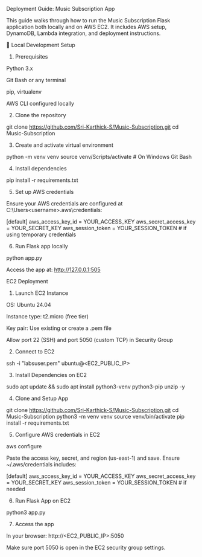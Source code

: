 Deployment Guide: Music Subscription App

This guide walks through how to run the Music Subscription Flask application both locally and on AWS EC2. It includes AWS setup, DynamoDB, Lambda integration, and deployment instructions.

🔧 Local Development Setup

1. Prerequisites

Python 3.x

Git Bash or any terminal

pip, virtualenv

AWS CLI configured locally

2. Clone the repository

git clone https://github.com/Sri-Karthick-S/Music-Subscription.git
cd Music-Subscription


3. Create and activate virtual environment

python -m venv venv
source venv/Scripts/activate  # On Windows Git Bash

4. Install dependencies

pip install -r requirements.txt

5. Set up AWS credentials

Ensure your AWS credentials are configured at C:\Users\<username>\.aws\credentials:

[default]
aws_access_key_id = YOUR_ACCESS_KEY
aws_secret_access_key = YOUR_SECRET_KEY
aws_session_token = YOUR_SESSION_TOKEN  # if using temporary credentials

6. Run Flask app locally

python app.py

Access the app at: http://127.0.0.1:505

EC2 Deployment

1. Launch EC2 Instance

OS: Ubuntu 24.04

Instance type: t2.micro (free tier)

Key pair: Use existing or create a .pem file

Allow port 22 (SSH) and port 5050 (custom TCP) in Security Group

2. Connect to EC2

ssh -i "labsuser.pem" ubuntu@<EC2_PUBLIC_IP>

3. Install Dependencies on EC2

sudo apt update && sudo apt install python3-venv python3-pip unzip -y

4. Clone and Setup App

git clone https://github.com/Sri-Karthick-S/Music-Subscription.git
cd Music-Subscription
python3 -m venv venv
source venv/bin/activate
pip install -r requirements.txt

5. Configure AWS credentials in EC2

aws configure

Paste the access key, secret, and region (us-east-1) and save.
Ensure ~/.aws/credentials includes:

[default]
aws_access_key_id = YOUR_ACCESS_KEY
aws_secret_access_key = YOUR_SECRET_KEY
aws_session_token = YOUR_SESSION_TOKEN  # if needed

6. Run Flask App on EC2

python3 app.py

7. Access the app

In your browser: http://<EC2_PUBLIC_IP>:5050

Make sure port 5050 is open in the EC2 security group settings.
